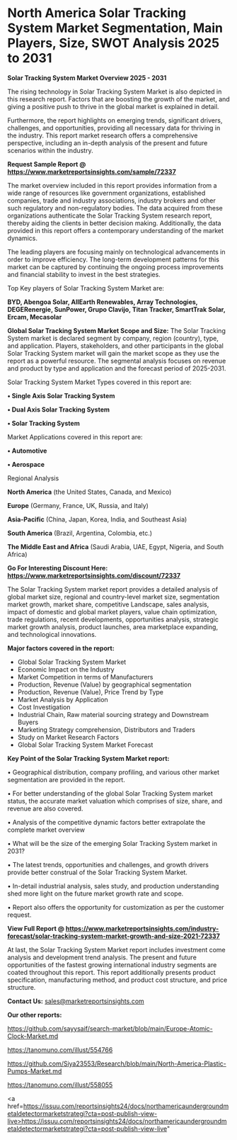 # North America Solar Tracking System Market Segmentation, Main Players, Size, SWOT Analysis 2025 to 2031

<Strong> Solar Tracking System Market Overview 2025 - 2031</strong>

The rising technology in Solar Tracking System Market is also depicted in this research report. Factors that are boosting the growth of the market, and giving a positive push to thrive in the global market is explained in detail.

Furthermore, the report highlights on emerging trends, significant drivers, challenges, and opportunities, providing all necessary data for thriving in the industry. This report market research offers a comprehensive perspective, including an in-depth analysis of the present and future scenarios within the industry.

<strong>Request Sample Report @ <a href=https://www.marketreportsinsights.com/sample/72337>https://www.marketreportsinsights.com/sample/72337</a></strong>

The market overview included in this report provides information from a wide range of resources like government organizations, established companies, trade and industry associations, industry brokers and other such regulatory and non-regulatory bodies. The data acquired from these organizations authenticate the Solar Tracking System research report, thereby aiding the clients in better decision making. Additionally, the data provided in this report offers a contemporary understanding of the market dynamics.

The leading players are focusing mainly on technological advancements in order to improve efficiency. The long-term development patterns for this market can be captured by continuing the ongoing process improvements and financial stability to invest in the best strategies.

Top Key players of Solar Tracking System Market are:

<strong>BYD, Abengoa Solar, AllEarth Renewables, Array Technologies, DEGERenergie, SunPower, Grupo Clavijo, Titan Tracker, SmartTrak Solar, Ercam, Mecasolar</strong>

<strong><b>Global Solar Tracking System Market Scope and Size:</b></strong>
The Solar Tracking System market is declared segment by company, region (country), type, and application. Players, stakeholders, and other participants in the global Solar Tracking System market will gain the market scope as they use the report as a powerful resource. The segmental analysis focuses on revenue and product by type and application and the forecast period of 2025-2031.

Solar Tracking System Market Types covered in this report are:

<strong>• Single Axis Solar Tracking System

• Dual Axis Solar Tracking System

• Solar Tracking System</strong>

Market Applications covered in this report are:

<strong>• Automotive

• Aerospace</strong> 

Regional Analysis

<strong>North America</strong> (the United States, Canada, and Mexico)

<strong>Europe</strong> (Germany, France, UK, Russia, and Italy)

<strong>Asia-Pacific</strong> (China, Japan, Korea, India, and Southeast Asia)

<strong>South America</strong> (Brazil, Argentina, Colombia, etc.)

<strong>The Middle East and Africa</strong> (Saudi Arabia, UAE, Egypt, Nigeria, and South Africa)

<strong>Go For Interesting Discount Here: <a href=https://www.marketreportsinsights.com/discount/72337>https://www.marketreportsinsights.com/discount/72337</a></strong>

The Solar Tracking System market report provides a detailed analysis of global market size, regional and country-level market size, segmentation market growth, market share, competitive Landscape, sales analysis, impact of domestic and global market players, value chain optimization, trade regulations, recent developments, opportunities analysis, strategic market growth analysis, product launches, area marketplace expanding, and technological innovations.

<strong><b>Major factors covered in the report:</b></strong>
<ul>
  <li>Global Solar Tracking System Market </li>
  <li>Economic Impact on the Industry</li>
  <li>Market Competition in terms of Manufacturers</li>
  <li>Production, Revenue (Value) by geographical segmentation</li>
  <li>Production, Revenue (Value), Price Trend by Type</li>
  <li>Market Analysis by Application</li>
  <li>Cost Investigation</li>
  <li>Industrial Chain, Raw material sourcing strategy and Downstream Buyers</li>
  <li>Marketing Strategy comprehension, Distributors and Traders</li>
  <li>Study on Market Research Factors</li>
  <li>Global Solar Tracking System Market Forecast</li>
</ul>

<strong><b>Key Point of the Solar Tracking System Market report:</b></strong>

• Geographical distribution, company profiling, and various other market segmentation are provided in the report.

• For better understanding of the global Solar Tracking System market status, the accurate market valuation which comprises of size, share, and revenue are also covered.

• Analysis of the competitive dynamic factors better extrapolate the complete market overview

• What will be the size of the emerging Solar Tracking System market in 2031?

• The latest trends, opportunities and challenges, and growth drivers provide better construal of the Solar Tracking System Market.

• In-detail industrial analysis, sales study, and production understanding shed more light on the future market growth rate and scope.

• Report also offers the opportunity for customization as per the customer request.

<strong><b>View Full Report @ <a href=https://www.marketreportsinsights.com/industry-forecast/solar-tracking-system-market-growth-and-size-2021-72337>https://www.marketreportsinsights.com/industry-forecast/solar-tracking-system-market-growth-and-size-2021-72337</a></b></strong>


At last, the Solar Tracking System Market report includes investment come analysis and development trend analysis. The present and future opportunities of the fastest growing international industry segments are coated throughout this report. This report additionally presents product specification, manufacturing method, and product cost structure, and price structure.

<strong>Contact Us:</strong>
sales@marketreportsinsights.com

<strong>Our other reports:</strong>

<a href=https://github.com/sayysaif/search-market/blob/main/Europe-Atomic-Clock-Market.md>https://github.com/sayysaif/search-market/blob/main/Europe-Atomic-Clock-Market.md</a>

<a href=https://tanomuno.com/illust/554766>https://tanomuno.com/illust/554766</a>

<a href=https://github.com/Siya23553/Research/blob/main/North-America-Plastic-Pumps-Market.md>https://github.com/Siya23553/Research/blob/main/North-America-Plastic-Pumps-Market.md</a>

<a href=https://tanomuno.com/illust/558055>https://tanomuno.com/illust/558055</a>

<a href=https://issuu.com/reportsinsights24/docs/northamericaundergroundmetaldetectormarketstrategi?cta=post-publish-view-live>https://issuu.com/reportsinsights24/docs/northamericaundergroundmetaldetectormarketstrategi?cta=post-publish-view-live</a>"
